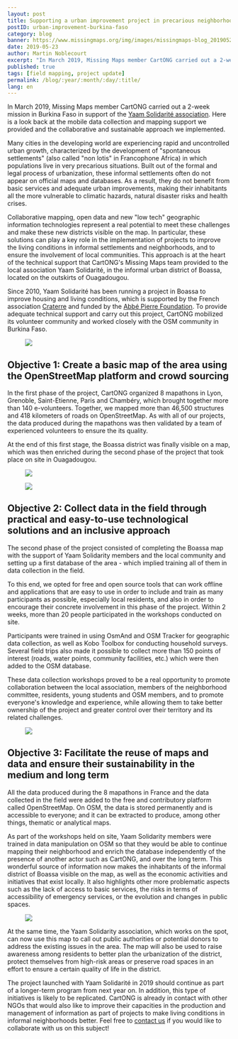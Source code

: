 ```yaml
---
layout: post
title: Supporting a urban improvement project in precarious neighborhoods in Burkina Faso
postID: urban-improvement-burkina-faso
category: blog
banner: https://www.missingmaps.org/img/images/missingmaps-blog_20190523_banner.jpg
date: 2019-05-23
author: Martin Noblecourt
excerpt: "In March 2019, Missing Maps member CartONG carried out a 2-weeks mission in Burkina Faso in support of the Yaam Solidarité association. Here is a look back at the mobile data collection and mapping support we provided and the collaborative and sustainable approach we implemented."
published: true
tags: [field mapping, project update]
permalink: /blog/:year/:month/:day/:title/
lang: en
---
```


In March 2019, Missing Maps member CartONG carried out a 2-week mission in Burkina Faso in support of the [Yaam Solidarité association](http://www.facebook.com/Yaam-Solidarit%C3%A9-181622295860376/). Here is a look back at the mobile data collection and mapping support we provided and the collaborative and sustainable approach we implemented.

Many cities in the developing world are experiencing rapid and uncontrolled urban growth, characterized by the development of "spontaneous settlements" (also called "non lotis" in Francophone Africa) in which populations live in very precarious situations. Built out of the formal and legal process of urbanization, these informal settlements often do not appear on official maps and databases. As a result, they do not benefit from basic services and adequate urban improvements, making their inhabitants all the more vulnerable to climatic hazards, natural disaster risks and health crises.

Collaborative mapping, open data and new "low tech" geographic information technologies represent a real potential to meet these challenges and make these new districts visible on the map. In particular, these solutions can play a key role in the implementation of projects to improve the living conditions in informal settlements and neighborhoods, and to ensure the involvement of local communities. This approach is at the heart of the technical support that CartONG's Missing Maps team provided to the local association Yaam Solidarité, in the informal urban district of Boassa, located on the outskirts of Ouagadougou.

Since 2010, Yaam Solidarité has been running a project in Boassa to improve housing and living conditions, which is supported by the French association [Craterre](http://craterre.org/) and funded by the [Abbé Pierre Foundation](http://www.fondation-abbe-pierre.fr/nos-actions/agir-au-dela-des-frontieres/au-burkina-faso-une-nouvelle-echelle-de-cooperation). To provide adequate technical support and carry out this project, CartONG mobilized its volunteer community and worked closely with the OSM community in Burkina Faso.

<figure>
<img src="https://www.missingmaps.org/img/images/missingmaps-blog_20190523_location.jpg">
</figure>

## Objective 1: Create a basic map of the area using the OpenStreetMap platform and crowd sourcing

In the first phase of the project, CartONG organized 8 mapathons in Lyon, Grenoble, Saint-Etienne, Paris and Chambéry, which brought together more than 140 e-volunteers. Together, we mapped more than 46,500 structures and 418 kilometers of roads on OpenStreetMap. As with all of our projects, the data produced during the mapathons was then validated by a team of experienced volunteers to ensure the its quality.

At the end of this first stage, the Boassa district was finally visible on a map, which was then enriched during the second phase of the project that took place on site in Ouagadougou.

<figure>
<img src="https://www.missingmaps.org/img/images/missingmaps-blog_20190523_before.jpg">
</figure>

<figure>
<img src="https://www.missingmaps.org/img/images/missingmaps-blog_20190523_after.jpg">
</figure>

## Objective 2: Collect data in the field through practical and easy-to-use technological solutions and an inclusive approach

The second phase of the project consisted of completing the Boassa map with the support of Yaam Solidarity members and the local community and setting up a first database of the area - which implied training all of them in data collection in the field.

To this end, we opted for free and open source tools that can work offline and applications that are easy to use in order to include and train as many participants as possible, especially local residents, and also in order to encourage their concrete involvement in this phase of the project. Within 2 weeks, more than 20 people participated in the workshops conducted on site.

Participants were trained in using OsmAnd and OSM Tracker for geographic data collection, as well as Kobo Toolbox for conducting household surveys. Several field trips also made it possible to collect more than 150 points of interest (roads, water points, community facilities, etc.) which were then added to the OSM database.

These data collection workshops proved to be a real opportunity to promote collaboration between the local association, members of the neighborhood committee, residents, young students and OSM members, and to promote everyone's knowledge and experience, while allowing them to take better ownership of the project and greater control over their territory and its related challenges.

<figure>
<img src="https://www.missingmaps.org/img/images/missingmaps-blog_20190523_collection.jpg">
</figure>

## Objective 3: Facilitate the reuse of maps and data and ensure their sustainability in the medium and long term

All the data produced during the 8 mapathons in France and the data collected in the field were added to the free and contributory platform called OpenStreetMap. On OSM, the data is stored permanently and is accessible to everyone; and it can be extracted to produce, among other things, thematic or analytical maps.

As part of the workshops held on site, Yaam Solidarity members were trained in data manipulation on OSM so that they would be able to continue mapping their neighborhood and enrich the database independently of the presence of another actor such as CartONG, and over the long term. This wonderful source of information now makes the inhabitants of the informal district of Boassa visible on the map, as well as the economic activities and initiatives that exist locally. It also highlights other more problematic aspects such as the lack of access to basic services, the risks in terms of accessibility of emergency services, or the evolution and changes in public spaces.

<figure>
<img src="https://www.missingmaps.org/img/images/missingmaps-blog_20190523_analysis.jpg">
</figure>

At the same time, the Yaam Solidarity association, which works on the spot, can now use this map to call out public authorities or potential donors to address the existing issues in the area. The map will also be used to raise awareness among residents to better plan the urbanization of the district, protect themselves from high-risk areas or preserve road spaces in an effort to ensure a certain quality of life in the district.

The project launched with Yaam Solidarité in 2019 should continue as part of a longer-term program from next year on. In addition, this type of initiatives is likely to be replicated. CartONG is already in contact with other NGOs that would also like to improve their capacities in the production and management of information as part of projects to make living conditions in informal neighborhoods better. Feel free to [contact us](http://cartong.org/fr/contact-us) if you would like to collaborate with us on this subject!
